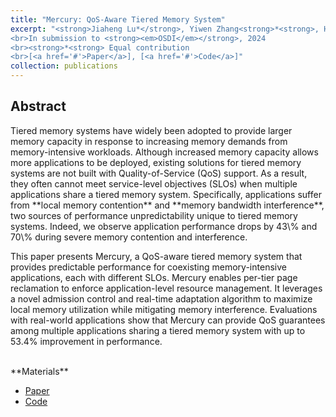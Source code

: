 ```yaml
---
title: "Mercury: QoS-Aware Tiered Memory System"
excerpt: "<strong>Jiaheng Lu*</strong>, Yiwen Zhang<strong>*<strong>, Hasan Maruf, Minseo Park, Yunxuan Tang, Rita Gupta, Fan Lai, Mosharaf Chowdhury.
<br>In submission to <strong><em>OSDI</em></strong>, 2024
<br><strong>*<strong> Equal contribution
<br>[<a href='#'>Paper</a>], [<a href='#'>Code</a>]"
collection: publications
---
```


[//]: # (<b>Jiaheng Lu*</b>, Yiwen Zhang, Hasan Maruf, Minseo Park, Yunxuan Tang, Rita Gupta, Fan Lai, Mosharaf Chowdhury.)

[//]: # (<br>In submission to <em>OSDI</em>, 2024)

[//]: # (<br>* Equal contribution)

[//]: # (<br>[[Paper]&#40;#&#41;], [[Code]&#40;#&#41;])
<h2>Abstract</h2>
Tiered memory systems have widely been adopted to provide larger memory capacity in response to increasing memory demands from memory-intensive workloads.
Although increased memory capacity allows more applications to be deployed, existing solutions for tiered memory systems are not built with Quality-of-Service (QoS) support.
As a result, they often cannot meet service-level objectives (SLOs) when multiple applications share a tiered memory system.
Specifically, applications suffer from **local memory contention** and **memory bandwidth interference**, two sources of performance unpredictability unique to tiered memory systems.
Indeed, we observe application performance drops by 43\% and 70\% during severe memory contention and interference.

This paper presents Mercury, a QoS-aware tiered memory system that provides predictable performance for coexisting memory-intensive applications, each with different SLOs.
Mercury enables per-tier page reclamation to enforce application-level resource management.
It leverages a novel admission control and real-time adaptation algorithm to maximize local memory utilization while mitigating memory interference.
Evaluations with real-world applications show that Mercury can provide QoS guarantees among multiple applications sharing a tiered memory system with up to 53.4\% improvement in performance.

<br>
**Materials**
<ul>
<li><a href="#">Paper</a></li>
<li><a href="https://github.com/SymbioticLab/Mercury">Code</a></li>
</ul>

